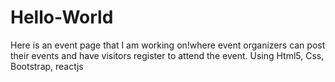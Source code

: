 # Hello-World

Here is an event page that I am working on!where event organizers can post their events and have visitors register to attend the event.
Using Html5, Css, Bootstrap, reactjs
